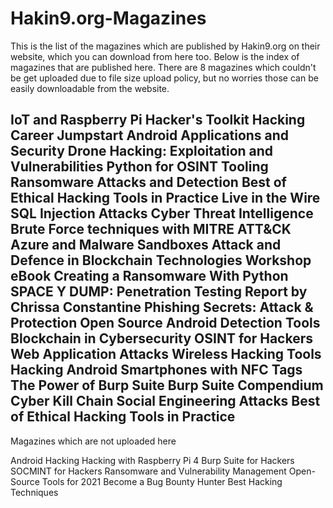 # Hakin9.org-Magazines

This is the list of the magazines which are published by Hakin9.org on their website, which you can download from here too. Below is the index of magazines that are published here. There are 8 magazines which couldn't be get uploaded due to file size upload policy, but no worries those can be easily downloadable from the website.

IoT and Raspberry Pi Hacker's Toolkit
Hacking Career Jumpstart
Android Applications and Security
Drone Hacking: Exploitation and Vulnerabilities
Python for OSINT Tooling
Ransomware Attacks and Detection
Best of Ethical Hacking Tools in Practice
Live in the Wire
SQL Injection Attacks
Cyber Threat Intelligence
Brute Force techniques with MITRE ATT&CK
Azure and Malware Sandboxes
Attack and Defence in Blockchain Technologies Workshop eBook
Creating a Ransomware With Python
SPACE Y DUMP: Penetration Testing Report by Chrissa Constantine
Phishing Secrets: Attack & Protection
Open Source Android Detection Tools
Blockchain in Cybersecurity
OSINT for Hackers
Web Application Attacks
Wireless Hacking Tools
Hacking Android Smartphones with NFC Tags
The Power of Burp Suite
Burp Suite Compendium
Cyber Kill Chain
Social Engineering Attacks
Best of Ethical Hacking Tools in Practice
----------------------------------

Magazines which are not uploaded here

Android Hacking 
Hacking with Raspberry Pi 4
Burp Suite for Hackers
SOCMINT for Hackers
Ransomware and Vulnerability Management
Open-Source Tools for 2021
Become a Bug Bounty Hunter
Best Hacking Techniques
